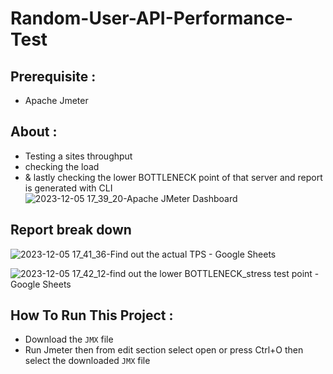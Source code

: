 # Random-User-API-Performance-Test

## Prerequisite :
* Apache Jmeter

## About :

- Testing a sites throughput
- checking the load
- & lastly checking the lower BOTTLENECK point of that server
  and report is generated with CLI
![2023-12-05 17_39_20-Apache JMeter Dashboard](https://github.com/v3ndi/Random-User-API-Performance-Test/assets/83697980/6e2bb53f-5269-49f6-bf96-0fbe7c3f150a)

## Report break down

![2023-12-05 17_41_36-Find out the actual TPS - Google Sheets](https://github.com/v3ndi/Random-User-API-Performance-Test/assets/83697980/097ea3e0-9e97-43a1-a10b-ddcce7292b93)

![2023-12-05 17_42_12-find out the lower BOTTLENECK_stress test point  - Google Sheets](https://github.com/v3ndi/Random-User-API-Performance-Test/assets/83697980/ef21bc32-7841-4bf1-85c3-4caea6509ef3)


## How To Run This Project :
- Download the ```JMX``` file
- Run Jmeter then from edit section select open or press Ctrl+O then select the downloaded ```JMX``` file
